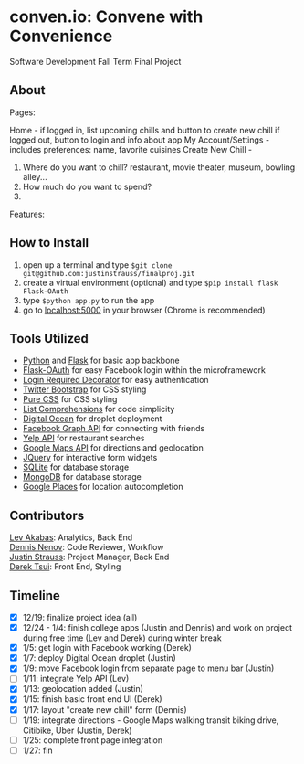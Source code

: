 conven.io: Convene with Convenience
=========
Software Development Fall Term Final Project

## About

Pages:

Home - if logged in, list upcoming chills and button to create new chill
       if logged out, button to login and info about app
My Account/Settings - includes preferences: name, favorite cuisines 
Create New Chill - 
1. Where do you want to chill? restaurant, movie theater, museum, bowling alley...
2. How much do you want to spend?
3. 

Features: 

## How to Install

1. open up a terminal and type `$git clone git@github.com:justinstrauss/finalproj.git`
2. create a virtual environment (optional) and type `$pip install flask Flask-OAuth`
3. type `$python app.py` to run the app
4. go to [localhost:5000](localhost:5000) in your browser (Chrome is recommended)

## Tools Utilized

- [Python](https://www.python.org/) and [Flask](http://flask.pocoo.org/) for basic app backbone  
- [Flask-OAuth](https://pythonhosted.org/Flask-OAuth/) for easy Facebook login within the microframework  
- [Login Required Decorator](http://flask.pocoo.org/docs/0.10/patterns/viewdecorators/) for easy authentication
- [Twitter Bootstrap](http://getbootstrap.com/) for CSS styling  
- [Pure CSS](http://purecss.io/) for CSS styling  
- [List Comprehensions](https://docs.python.org/2/tutorial/datastructures.html) for code simplicity  
- [Digital Ocean](https://www.digitalocean.com/) for droplet deployment  
- [Facebook Graph API](https://developers.facebook.com/docs/graph-api) for connecting with friends  
- [Yelp API](http://www.yelp.com/developers/documentation) for restaurant searches  
- [Google Maps API](https://developers.google.com/maps/) for directions and geolocation  
- [JQuery](http://jquery.com/) for interactive form widgets  
- [SQLite](http://www.sqlite.org/) for database storage  
- [MongoDB](http://www.mongodb.org/) for database storage  
- [Google Places](https://developers.google.com/maps/documentation/javascript/examples/places-autocomplete) for location autocompletion  

## Contributors
[Lev Akabas](https://github.com/levakabas): Analytics, Back End  
[Dennis Nenov](https://github.com/DennisNenov): Code Reviewer, Workflow  
[Justin Strauss](https://github.com/justinstrauss): Project Manager, Back End  
[Derek Tsui](https://github.com/d-tsui): Front End, Styling  

## Timeline
- [X] 12/19: finalize project idea (all)
- [X] 12/24 - 1/4: finish college apps (Justin and Dennis) and work on project during free time (Lev and Derek) during winter break  
- [X] 1/5: get login with Facebook working (Derek)
- [X] 1/7: deploy Digital Ocean droplet (Justin)
- [X] 1/9: move Facebook login from separate page to menu bar (Justin)
- [ ] 1/11: integrate Yelp API (Lev)
- [X] 1/13: geolocation added (Justin)
- [X] 1/15: finish basic front end UI (Derek)
- [X] 1/17: layout "create new chill" form (Dennis)
- [ ] 1/19: integrate directions - Google Maps walking transit biking drive, Citibike, Uber (Justin, Derek)
- [ ] 1/25: complete front page integration
- [ ] 1/27: fin  
